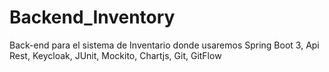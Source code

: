 # Backend_Inventory
Back-end  para el sistema de Inventario donde usaremos Spring Boot 3, Api Rest, Keycloak, JUnit, Mockito, Chartjs, Git, GitFlow
